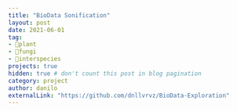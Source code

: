 ```yaml
---
title: "BioData Sonification"
layout: post
date: 2021-06-01
tag:
- 🌱plant
- 🍄fungi
- 🏇interspecies
projects: true
hidden: true # don't count this post in blog pagination
category: project
author: danilo
externalLink: "https://github.com/dnllvrvz/BioData-Exploration"
---
```

